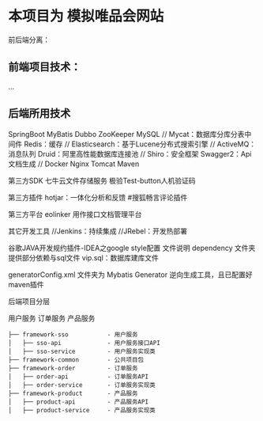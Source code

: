 # 本项目为 模拟唯品会网站

前后端分离：

## 前端项目技术：

...

## 后端所用技术
SpringBoot
MyBatis
Dubbo
ZooKeeper
MySQL
// Mycat：数据库分库分表中间件
Redis：缓存
// Elasticsearch：基于Lucene分布式搜索引擎
// ActiveMQ：消息队列
Druid：阿里高性能数据库连接池
// Shiro：安全框架
Swagger2：Api文档生成
// Docker
Nginx
Tomcat
Maven


第三方SDK
七牛云文件存储服务
极验Test-button人机验证码

第三方插件
hotjar：一体化分析和反馈
#搜狐畅言评论插件

第三方平台
eolinker 用作接口文档管理平台

其它开发工具
//Jenkins：持续集成
//JRebel：开发热部署

谷歌JAVA开发规约插件-IDEA之google style配置
文件说明
dependency 文件夹提供部分依赖与sql文件
vip.sql：数据库建库文件


generatorConfig.xml 文件夹为 Mybatis Generator 逆向生成工具，且已配置好maven插件


后端项目分层

用户服务
订单服务
产品服务

```
├── framework-sso           - 用户服务
│   ├── sso-api             - 用户服务接口API
│   ├── sso-service         - 用户服务实现类
├── framework-common        - 公共项目包
├── framework-order         - 订单服务
│   ├── order-api           - 订单服务API
│   ├── order-service       - 订单服务实现类
├── framework-product       - 产品服务
│   ├── product-api         - 产品服务API
│   ├── product-service     - 产品服务实现类
```
